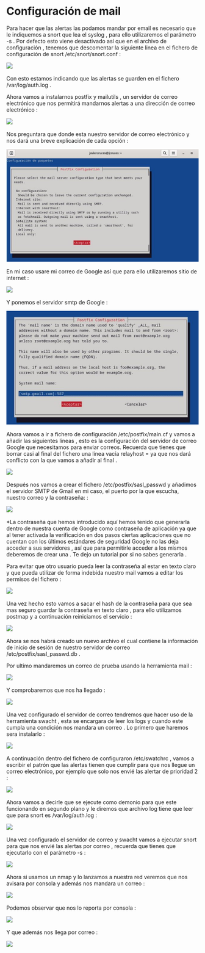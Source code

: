 # Configuración de mail

Para hacer que las alertas las podamos mandar por email es necesario que le indiquemos a snort que lea el syslog , para ello utilizaremos el parámetro -s . Por defecto esto viene desactivado así que  en el archivo de configuración , tenemos que descomentar la siguiente linea en el fichero de configuración de snort /etc/snort/snort.conf :

![](img/Aspose.Words.e0b0084a-e691-46f0-90a3-732d06ecb563.002.png)

Con esto estamos indicando que las alertas se guarden en el fichero /var/log/auth.log .

Ahora vamos a instalarnos postfix y mailutils , un servidor de correo electrónico que nos permitirá mandarnos alertas a una dirección de correo electrónico :

![](img/Aspose.Words.e0b0084a-e691-46f0-90a3-732d06ecb563.003.png)

Nos preguntara que donde esta nuestro servidor de correo electrónico y nos dará una breve explicación de cada opción :

![](img/Aspose.Words.e0b0084a-e691-46f0-90a3-732d06ecb563.004.jpeg)

En mi caso usare mi correo de Google así que para ello utilizaremos sitio de internet :

![](img/Aspose.Words.e0b0084a-e691-46f0-90a3-732d06ecb563.005.png)

Y ponemos el servidor smtp de Google :

![](img/Aspose.Words.e0b0084a-e691-46f0-90a3-732d06ecb563.006.jpeg)

Ahora vamos a ir a fichero de configuración  /etc/postfix/main.cf    y vamos a añadir las siguientes lineas , esto es la configuración del servidor de  correo Google que necesitamos para enviar correos. Recuerda que tienes que borrar casi al final del fichero una linea vacía relayhost = ya que nos dará conflicto con la que vamos a añadir al final .

![](img/Aspose.Words.e0b0084a-e691-46f0-90a3-732d06ecb563.007.png)

Después nos vamos a  crear el fichero /etc/postfix/sasl\_passwd y añadimos el servidor SMTP de Gmail en mi caso, el puerto por la que escucha, nuestro correo y la contraseña: :


![](img/Aspose.Words.e0b0084a-e691-46f0-90a3-732d06ecb563.008.png)

\*La contraseña que hemos introducido aquí hemos tenido que generarla dentro de nuestra cuenta de Google como contraseña de aplicación ya que al tener activada la verificación en dos pasos ciertas aplicaciones que no cuentan con los últimos estándares  de seguridad Google no las deja acceder a sus servidores , así que para permitirle acceder a los mismos deberemos de crear una . Te dejo un tutorial por si no sabes generarla .

Para evitar que otro usuario pueda leer la contraseña al estar en texto claro y que pueda utilizar de forma indebida nuestro mail vamos a editar los permisos del fichero :

![](img/Aspose.Words.e0b0084a-e691-46f0-90a3-732d06ecb563.009.png)

Una vez hecho esto vamos a sacar el hash de la contraseña para que sea mas seguro guardar la contraseña en texto claro , para ello utilizamos postmap y a continuación reiniciamos el servicio :

![](img/Aspose.Words.e0b0084a-e691-46f0-90a3-732d06ecb563.010.png)

Ahora se nos habrá creado un nuevo archivo el cual contiene la información de inicio de sesión de nuestro servidor de correo /etc/postfix/sasl\_passwd.db .

Por ultimo mandaremos un correo de prueba usando la herramienta mail : 

![](img/Aspose.Words.e0b0084a-e691-46f0-90a3-732d06ecb563.011.png)

Y comprobaremos que nos ha llegado : 

![](img/Aspose.Words.e0b0084a-e691-46f0-90a3-732d06ecb563.012.png)

Una vez configurado el servidor de correo tendremos que hacer uso de la herramienta swacht , esta se encargara de leer los logs y cuando este cumpla una condición nos mandara un correo . Lo primero que haremos sera instalarlo :

![](img/Aspose.Words.e0b0084a-e691-46f0-90a3-732d06ecb563.013.png)

A continuación dentro del fichero de configuraron /etc/swatchrc , vamos a escribir el patrón que las alertas tienen que cumplir para que nos llegue un correo electrónico, por ejemplo que solo nos envié las alertar de prioridad 2 :

![](img/Aspose.Words.e0b0084a-e691-46f0-90a3-732d06ecb563.014.png)

Ahora vamos a decirle que se ejecute como demonio para que este funcionando en segundo plano y le diremos que archivo log tiene que leer que para snort es /var/log/auth.log :

![](img/Aspose.Words.e0b0084a-e691-46f0-90a3-732d06ecb563.015.png)

Una vez configurado el servidor de correo y swacht vamos a ejecutar snort para que nos envié las alertas por correo , recuerda que tienes que ejecutarlo con el parámetro -s :

![](img/Aspose.Words.e0b0084a-e691-46f0-90a3-732d06ecb563.016.png)

Ahora si usamos un nmap y lo lanzamos a nuestra red veremos que nos avisara por consola y además nos mandara un correo :

![](img/Aspose.Words.e0b0084a-e691-46f0-90a3-732d06ecb563.017.png)

Podemos observar que nos lo reporta por consola :

![](img/Aspose.Words.e0b0084a-e691-46f0-90a3-732d06ecb563.018.png)

Y que además nos llega por correo :

![](img/Aspose.Words.e0b0084a-e691-46f0-90a3-732d06ecb563.019.png)

